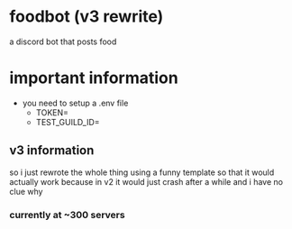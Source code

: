 # foodbot (v3 rewrite)
a discord bot that posts food
# important information
- you need to setup a .env file
  - TOKEN=
  - TEST_GUILD_ID=
## v3 information
so i just rewrote the whole thing using a funny template so that it would actually work because in v2 it would just crash after a while and i have no clue why
### currently at ~300 servers
